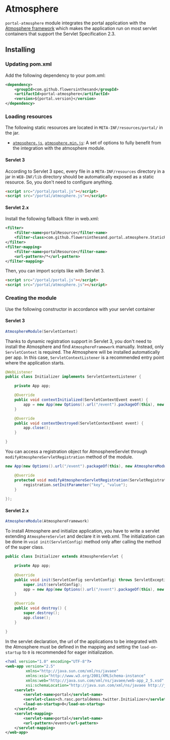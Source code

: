# Atmosphere
`portal-atmosphere` module integrates the portal application with the [Atmosphere framework](https://github.com/atmosphere/atmosphere/) which makes the application run on most servlet containers that support the Servlet Specification 2.3.

## Installing
### Updating pom.xml
Add the following dependency to your pom.xml:
```xml
<dependency>
    <groupId>com.github.flowersinthesand</groupId>
    <artifactId>portal-atmosphere</artifactId>
    <version>${portal.version}</version>
</dependency>
```

### Loading resources
The following static resources are located in `META-INF/resources/portal/` in the jar.

* [`atmosphere.js`](https://github.com/flowersinthesand/portal-java/blob/master/atmosphere/src/main/resources/META-INF/resources/portal/atmosphere.js), [`atmosphere.min.js`](https://github.com/flowersinthesand/portal-java/blob/master/atmosphere/src/main/resources/META-INF/resources/portal/atmosphere.min.js): A set of options to fully benefit from the integration with the atmosphere module.

#### Servlet 3
According to Servlet 3 spec, every file in a `META-INF/resources` directory in a jar in `WEB-INF/lib` directory should be automatically exposed as a static resource. So, you don't need to configure anything.

```html
<script src="/portal/portal.js"></script>
<script src="/portal/atmosphere.js"></script>
```

#### Servlet 2.x
Install the following fallback filter in web.xml:

```xml
<filter>
    <filter-name>portalResource</filter-name>
    <filter-class>com.github.flowersinthesand.portal.atmosphere.StaticResourceFilter</filter-class>
</filter>
<filter-mapping>
    <filter-name>portalResource</filter-name>
    <url-pattern>/*</url-pattern>
</filter-mapping>
```

Then, you can import scripts like with Servlet 3.

```html
<script src="/portal/portal.js"></script>
<script src="/portal/atmosphere.js"></script>
```

### Creating the module
Use the following constructor in accordance with your servlet container

#### Servlet 3
```java
AtmosphereModule(ServletContext)
```
Thanks to dynamic registration support in Servlet 3, you don't need to install the Atmosphere and find `AtmosphereFramework` manually. Instead, only `ServletContext` is required. The Atmosphere will be installed automatically per app. In this case, `ServletContextListener` is a recommended entry point where the application starts. 

```java
@WebListener
public class Initializer implements ServletContextListener {

    private App app;

    @Override
    public void contextInitialized(ServletContextEvent event) {
        app = new App(new Options().url("/event").packageOf(this), new AtmosphereModule(event.getServletContext()));
    }

    @Override
    public void contextDestroyed(ServletContextEvent event) {
        app.close();
    }

}
```

You can access a registration object for AtmosphereServlet through `modifyAtmosphereServletRegistration` method of the module.
```java
new App(new Options().url("/event").packageOf(this), new AtmosphereModule(servletContext) {

    @Override
    protected void modifyAtmosphereServletRegistration(ServletRegistration.Dynamic registration) {
        registration.setInitParameter("key", "value");
    }
    
});
```

#### Servlet 2.x
```java
AtmosphereModule(AtmosphereFramework)
```

To install Atmosphere and initialize application, you have to write a servlet extending `AtmosphereServlet` and declare it in web.xml. The initialization can be done in `void init(ServletConfig)` method only after calling the method of the super class.

```java
public class Initializer extends AtmosphereServlet {

    private App app;
    
    @Override
    public void init(ServletConfig servletConfig) throws ServletException {
        super.init(servletConfig);
        app = new App(new Options().url("/event").packageOf(this), new AtmosphereModule(framework));
    }
    
    @Override
    public void destroy() {
        super.destroy();
        app.close();
    }    
    
}

```

In the servlet declaration, the url of the applications to be integrated with the Atmosphere must be defined in the mapping and setting the `load-on-startup` to `0` is recommended for eager initialization.

```xml
<?xml version="1.0" encoding="UTF-8"?>
<web-app version="2.5" 
         xmlns="http://java.sun.com/xml/ns/javaee" 
         xmlns:xsi="http://www.w3.org/2001/XMLSchema-instance"
         xmlns:web="http://java.sun.com/xml/ns/javaee/web-app_2_5.xsd"
         xsi:schemaLocation="http://java.sun.com/xml/ns/javaee http://java.sun.com/xml/ns/javaee/web-app_2_5.xsd">
    <servlet>
        <servlet-name>portal</servlet-name>
        <servlet-class>ch.rasc.portaldemos.twitter.Initializer</servlet-class>
        <load-on-startup>0</load-on-startup>
    </servlet>
    <servlet-mapping>
        <servlet-name>portal</servlet-name>
        <url-pattern>/event</url-pattern>
    </servlet-mapping>
</web-app>
```